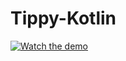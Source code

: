 # Tippy-Kotlin
[![Watch the demo](https://img.shields.io/badge/Watch-Demo-ff69b4?style=for-the-badge)](https://github.com/waris-ali-git/Tippy-Kotlin/blob/main/Tippy.mp4)
